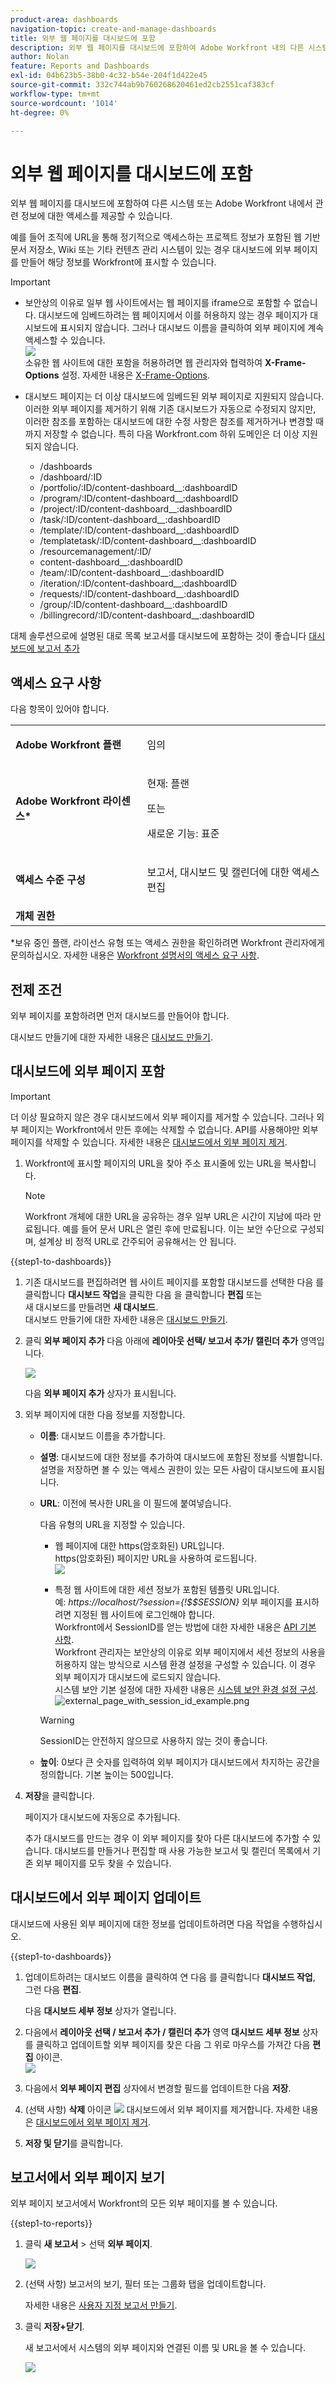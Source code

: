 ```yaml
---
product-area: dashboards
navigation-topic: create-and-manage-dashboards
title: 외부 웹 페이지를 대시보드에 포함
description: 외부 웹 페이지를 대시보드에 포함하여 Adobe Workfront 내의 다른 시스템 또는 다른 Workfront 페이지에 대한 관련 정보에 대한 액세스를 제공할 수 있습니다.
author: Nolan
feature: Reports and Dashboards
exl-id: 04b623b5-38b0-4c32-b54e-204f1d422e45
source-git-commit: 332c744ab9b760268620461ed2cb2551caf383cf
workflow-type: tm+mt
source-wordcount: '1014'
ht-degree: 0%

---
```


# 외부 웹 페이지를 대시보드에 포함

<!--Audited: 01/2024-->

외부 웹 페이지를 대시보드에 포함하여 다른 시스템 또는 Adobe Workfront 내에서 관련 정보에 대한 액세스를 제공할 수 있습니다.

예를 들어 조직에 URL을 통해 정기적으로 액세스하는 프로젝트 정보가 포함된 웹 기반 문서 저장소, Wiki 또는 기타 컨텐츠 관리 시스템이 있는 경우 대시보드에 외부 페이지를 만들어 해당 정보를 Workfront에 표시할 수 있습니다.

>[!IMPORTANT]
>
>* 보안상의 이유로 일부 웹 사이트에서는 웹 페이지를 iframe으로 포함할 수 없습니다. 대시보드에 임베드하려는 웹 페이지에서 이를 허용하지 않는 경우 페이지가 대시보드에 표시되지 않습니다. 그러나 대시보드 이름을 클릭하여 외부 페이지에 계속 액세스할 수 있습니다.\
>![](assets/qs-empty-external-page-report-350x165.png)\
>소유한 웹 사이트에 대한 포함을 허용하려면 웹 관리자와 협력하여 **X-Frame-Options** 설정. 자세한 내용은 [X-Frame-Options](https://developer.mozilla.org/en-US/docs/Web/HTTP/Headers/X-Frame-Options).
>
>
>* 대시보드 페이지는 더 이상 대시보드에 임베드된 외부 페이지로 지원되지 않습니다. 이러한 외부 페이지를 제거하기 위해 기존 대시보드가 자동으로 수정되지 않지만, 이러한 참조를 포함하는 대시보드에 대한 수정 사항은 참조를 제거하거나 변경할 때까지 저장할 수 없습니다.
> 특히 다음 Workfront.com 하위 도메인은 더 이상 지원되지 않습니다.
>
>     * /&#x200B;dashboards
>     * /dashboard/:ID&#x200B;
>     * /portfolio/:ID/content-dashboard__:dashboardID&#x200B;
>     * /program/:ID/content-dashboard__:dashboardID&#x200B;
>     * /project/:ID/content-dashboard__:dashboardID&#x200B;
>     * /task/:ID/content-dashboard__:dashboardID&#x200B;
>     * /template/:ID/content-dashboard__:dashboardID&#x200B;
>     * /templatetask/:ID/content-dashboard__:dashboardID&#x200B;
>     * /resourcemanagement/:ID/
>     * content-dashboard__:dashboardID&#x200B;
>     * /team/:ID/content-dashboard__:dashboardID&#x200B;
>     * /iteration/:ID/content-dashboard__:dashboardID&#x200B;
>     * /requests/:ID/content-dashboard__:dashboardID&#x200B;
>     * /group/:ID/content-dashboard__:dashboardID&#x200B;
>     * /billingrecord/:ID/content-dashboard__:dashboardID
>
>대체 솔루션으로에 설명된 대로 목록 보고서를 대시보드에 포함하는 것이 좋습니다 [대시보드에 보고서 추가](/help/quicksilver/reports-and-dashboards/dashboards/creating-and-managing-dashboards/add-report-dashboard.md)

## 액세스 요구 사항

다음 항목이 있어야 합니다.

<table style="table-layout:auto"> 
 <col> 
 <col> 
 <tbody> 
  <tr> 
   <td role="rowheader"><strong>Adobe Workfront 플랜</strong></td> 
   <td> <p>임의</p> </td> 
  </tr> 
  <tr> 
   <td role="rowheader"><strong>Adobe Workfront 라이센스*</strong></td> 
   <td> <p>현재: 플랜 </p>
   또는
   <p>새로운 기능: 표준 </p> </td> 
  </tr> 
  <tr> 
   <td role="rowheader"><strong>액세스 수준 구성</strong></td> 
   <td> <p>보고서, 대시보드 및 캘린더에 대한 액세스 편집</p> </td> 
  </tr> 
  <tr> 
   <td role="rowheader"><strong>개체 권한</strong></td> 
   <td> </td> 
  </tr> 
 </tbody> 
</table>

*보유 중인 플랜, 라이선스 유형 또는 액세스 권한을 확인하려면 Workfront 관리자에게 문의하십시오. 자세한 내용은 [Workfront 설명서의 액세스 요구 사항](/help/quicksilver/administration-and-setup/add-users/access-levels-and-object-permissions/access-level-requirements-in-documentation.md).

## 전제 조건

외부 페이지를 포함하려면 먼저 대시보드를 만들어야 합니다.

대시보드 만들기에 대한 자세한 내용은 [대시보드 만들기](../../../reports-and-dashboards/dashboards/creating-and-managing-dashboards/create-dashboard.md).

## 대시보드에 외부 페이지 포함

>[!IMPORTANT]
>
>더 이상 필요하지 않은 경우 대시보드에서 외부 페이지를 제거할 수 있습니다. 그러나 외부 페이지는 Workfront에서 만든 후에는 삭제할 수 없습니다. API를 사용해야만 외부 페이지를 삭제할 수 있습니다. 자세한 내용은 [대시보드에서 외부 페이지 제거](../../../reports-and-dashboards/dashboards/creating-and-managing-dashboards/remove-external-page-from-dashboard.md).

1. Workfront에 표시할 페이지의 URL을 찾아 주소 표시줄에 있는 URL을 복사합니다.

   >[!NOTE]
   >
   >Workfront 개체에 대한 URL을 공유하는 경우 일부 URL은 시간이 지남에 따라 만료됩니다. 예를 들어 문서 URL은 열린 후에 만료됩니다. 이는 보안 수단으로 구성되며, 설계상 비 정적 URL로 간주되어 공유해서는 안 됩니다.

{{step1-to-dashboards}}

1. 기존 대시보드를 편집하려면 웹 사이트 페이지를 포함할 대시보드를 선택한 다음 를 클릭합니다 **대시보드 작업**&#x200B;을 클릭한 다음 을 클릭합니다 **편집**
또는\
   새 대시보드를 만들려면 **새 대시보드**.\
   대시보드 만들기에 대한 자세한 내용은 [대시보드 만들기](../../../reports-and-dashboards/dashboards/creating-and-managing-dashboards/create-dashboard.md).

1. 클릭 **외부 페이지 추가** 다음 아래에 **레이아웃 선택/ 보고서 추가/ 캘린더 추가** 영역입니다.

   ![](assets/qs-add-external-page-350x239.png)

   다음 **외부 페이지 추가** 상자가 표시됩니다.

1. 외부 페이지에 대한 다음 정보를 지정합니다.

   * **이름**: 대시보드 이름을 추가합니다.
   * **설명**: 대시보드에 대한 정보를 추가하여 대시보드에 포함된 정보를 식별합니다. 설명을 저장하면 볼 수 있는 액세스 권한이 있는 모든 사람이 대시보드에 표시됩니다.
   * **URL**: 이전에 복사한 URL을 이 필드에 붙여넣습니다.

     다음 유형의 URL을 지정할 수 있습니다.

      * 웹 페이지에 대한 https(암호화된) URL입니다.\
        https(암호화된) 페이지만 URL을 사용하여 로드됩니다.\
        ![](assets/add-external-page-dialog-qs-350x247.png)

      * 특정 웹 사이트에 대한 세션 정보가 포함된 템플릿 URL입니다.\
        예: *https://localhost/?session={!$$SESSION}*
외부 페이지를 표시하려면 지정된 웹 사이트에 로그인해야 합니다.\
        Workfront에서 SessionID를 얻는 방법에 대한 자세한 내용은 [API 기본 사항](../../../wf-api/general/api-basics.md).\
        Workfront 관리자는 보안상의 이유로 외부 페이지에서 세션 정보의 사용을 허용하지 않는 방식으로 시스템 환경 설정을 구성할 수 있습니다. 이 경우 외부 페이지가 대시보드에 로드되지 않습니다.\
        시스템 보안 기본 설정에 대한 자세한 내용은 [시스템 보안 환경 설정 구성](../../../administration-and-setup/manage-workfront/security/configure-security-preferences.md).\
        ![external_page_with_session_id_example.png](assets/external-page-with-session-id-example-350x134.png)

     >[!WARNING]
     >
     >SessionID는 안전하지 않으므로 사용하지 않는 것이 좋습니다.
     >

   * **높이**: 0보다 큰 숫자를 입력하여 외부 페이지가 대시보드에서 차지하는 공간을 정의합니다. 기본 높이는 500입니다.

1. **저장**&#x200B;을 클릭합니다.

   페이지가 대시보드에 자동으로 추가됩니다.

   추가 대시보드를 만드는 경우 이 외부 페이지를 찾아 다른 대시보드에 추가할 수 있습니다. 대시보드를 만들거나 편집할 때 사용 가능한 보고서 및 캘린더 목록에서 기존 외부 페이지를 모두 찾을 수 있습니다.

   <!--
    *** This is linked to: Creating Dashboards, and Editing Dashboards.
   -->

## 대시보드에서 외부 페이지 업데이트

대시보드에 사용된 외부 페이지에 대한 정보를 업데이트하려면 다음 작업을 수행하십시오.

{{step1-to-dashboards}}

1. 업데이트하려는 대시보드 이름을 클릭하여 연 다음 를 클릭합니다 **대시보드 작업**, 그런 다음 **편집**.

   다음 **대시보드 세부 정보** 상자가 열립니다.

1. 다음에서 **레이아웃 선택 / 보고서 추가 / 캘린더 추가** 영역 **대시보드 세부 정보** 상자를 클릭하고 업데이트할 외부 페이지를 찾은 다음 그 위로 마우스를 가져간 다음 **편집** 아이콘.\
   ![](assets/nwe-inline-edit-external-page-350x226.png)

1. 다음에서 **외부 페이지 편집** 상자에서 변경할 필드를 업데이트한 다음 **저장**.
1. (선택 사항) **삭제** 아이콘 ![](assets/delete.png) 대시보드에서 외부 페이지를 제거합니다. 자세한 내용은 [대시보드에서 외부 페이지 제거](../../../reports-and-dashboards/dashboards/creating-and-managing-dashboards/remove-external-page-from-dashboard.md).
1. **저장 및 닫기**&#x200B;를 클릭합니다.

## 보고서에서 외부 페이지 보기

외부 페이지 보고서에서 Workfront의 모든 외부 페이지를 볼 수 있습니다.

{{step1-to-reports}}

1. 클릭 **새 보고서** > 선택 **외부 페이지**.

   ![](assets/external-page-new-report-in-dropdown-nwe.png)

1. (선택 사항) 보고서의 보기, 필터 또는 그룹화 탭을 업데이트합니다.

   자세한 내용은 [사용자 지정 보고서 만들기](../../../reports-and-dashboards/reports/creating-and-managing-reports/create-custom-report.md).

1. 클릭 **저장+닫기**.

   새 보고서에서 시스템의 외부 페이지와 연결된 이름 및 URL을 볼 수 있습니다.

   ![](assets/external-page-report-name-url-columns-nwe-350x213.png)

